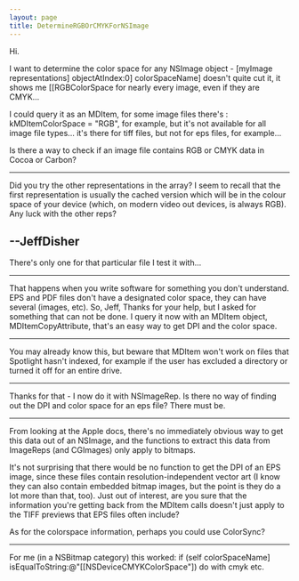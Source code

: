 ```yaml
---
layout: page
title: DetermineRGBOrCMYKForNSImage
---
```


Hi.

I want to determine the color space for any NSImage object - [myImage representations] objectAtIndex:0] colorSpaceName] doesn't quite cut it, it shows me [[RGBColorSpace for nearly every image, even if they are CMYK...

I could query it as an MDItem, for some image files there's : kMDItemColorSpace              = "RGB", for example, but it's not available for all image file types... it's there for tiff files, but not for eps files, for example...

Is there a way to check if an image file contains RGB or CMYK data in Cocoa or Carbon?

----

Did you try the other representations in the array?  I seem to recall that the first representation is usually the cached version which will be in the colour space of your device (which, on modern video out devices, is always RGB).  Any luck with the other reps?

--JeffDisher
----
There's only one for that particular file I test it with...

----
That happens when you write software for something you don't understand. EPS and PDF files don't have a designated color space, they can have several (images, etc). So, Jeff, Thanks for your help, but I asked for something that can not be done.
I query it now with an MDItem object, MDItemCopyAttribute, that's an easy way to get DPI and the color space.

----
You may already know this, but beware that MDItem won't work on files that Spotlight hasn't indexed, for example if the user has excluded a directory or turned it off for an entire drive.

----
Thanks for that - I now do it with NSImageRep.
Is there no way of finding out the DPI and color space for an eps file? There must be.

----
From looking at the Apple docs, there's no immediately obvious way to get this data out of an NSImage, and the functions to extract this data from ImageReps (and CGImages) only apply to bitmaps.

It's not surprising that there would be no function to get the DPI of an EPS image, since these files contain resolution-independent vector art (I know they can also contain embedded bitmap images, but the point is they do a lot more than that, too). Just out of interest, are you sure that the information you're getting back from the MDItem calls doesn't just apply to the TIFF previews that EPS files often include?

As for the colorspace information, perhaps you could use ColorSync?

----
For me (in a NSBitmap category) this worked:
	if (self colorSpaceName] isEqualToString:@"[[NSDeviceCMYKColorSpace"])  do with cmyk etc.


